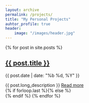 ```yaml
---
layout: archive
permalink: /projects/
title: "My Personal Projects"
auhtor_profile: true 
header:
	image: "/images/header.jpg"
---
```


{% for post in site.posts %}
  <article class="{% if forloop.first %}first{% elsif forloop.last %}last{% else %}middle{% endif %}">
		<div class="article-head">
			<h2 class="title"><a href="/{{ post.url }}/" class="js-pjax">{{ post.title }}</a></h2>
			<p class="date">{{ post.date | date: "%b %d, %Y" }}</p>
		</div><!--/.article-head-->
		<div class="article-content">
		{{ post.long_description }}
		<a href="/{{ post.url }}/" class="full-post-link js-pjax">Read more</a>	
		</div><!--/.article-content-->
	</article>
	{% if forloop.last %}{% else %}<div class="separater"></div>{% endif %}
{% endfor %}